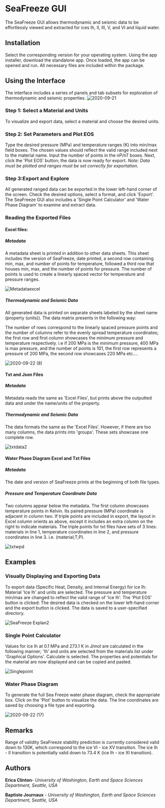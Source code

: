 # SeaFreeze GUI
The SeaFreeze GUI allows thermodynamic and seismic data to be effortlessly viewed and extracted for ices Ih, II, III, V, and VI and liquid water.
## Installation 
Select the corresponding version for your operating system. Using the app installer, download the standalone app. Once loaded, the app can be opened and run. All necessary files are included within the package. 
## Using the Interface 
The interface includes a series of panels and tab subsets for exploration of thermodynamic and seismic properties. 
![2020-09-21](https://user-images.githubusercontent.com/70338087/93825419-16cb6880-fc1a-11ea-8a68-5c5af7f72da9.png)
### Step 1: Select a Material and Units
To visualize and export data, select a material and choose the desired units.
### Step 2: Set Parameters and Plot EOS 
Type the desired pressure (MPa) and temperature ranges (K) into min/max field boxes. The chosen values should reflect the valid range included next to the material name. Input the number of points in the nP/nT boxes. Next, click the 'Plot EOS' button; the data is now ready for export. 
*Note: Data must be plotted and ranges must be set correctly for exportation.* 
### Step 3:Export and Explore 
All generated ranged data can be exported in the lower left-hand corner of the screen. Check the desired options, select a format, and click 'Export'. 
The SeaFreeze GUI also includes a 'Single Point Calculator' and 'Water Phase Diagram' to examine and extract data. 

### Reading the Exported Files 
#### Excel files:
##### Metadata
A metadata sheet is printed in addition to other data sheets. This sheet includes the version of SeaFreeze, date printed, 
a second row containing min, max, and number of points for temperature, followed a third row that houses min, max, and the number of points for pressure. The number of points is used to create a linearly spaced vector for temperature and pressure ranges.  

![Metadataexcel](https://user-images.githubusercontent.com/70338087/93945188-48f8cb00-fceb-11ea-8198-e41b602c6764.png)

##### Thermodynamic and Seismic Data 
All generated data is printed on separate sheets labeled by the sheet name (property (units)). The data matrix presents in the following way: 

The number of rows correspond to the linearly spaced pressure points and the number of columns refer to the evenly spread temperature coordinates; the first row and first column showcases the minimum pressure and temperature respectively.
i.e if 200 MPa is the minimum pressure, 400 MPa is max pressure, and the number of points is 101, the first row represents a pressure of 200 MPa, the second row showcases 220 MPa etc.... 

![2020-09-22 (8)](https://user-images.githubusercontent.com/70338087/93942773-ee10a500-fce5-11ea-9a94-671950cfc200.png)

#### Txt and Json Files
##### Metadata
Metadata reads the same as 'Excel Files', but prints above the outputted data and under the name/units of the property. 
##### Thermodynamic and Seismic Data 
The data formats the same as the 'Excel Files'. However, if there are too many columns, the data prints into 'groups'. These sets showcase one complete row. 

![txtdata2](https://user-images.githubusercontent.com/70338087/93945547-ff5cb000-fceb-11ea-9e94-3f84631c15a1.png)

#### Water Phase Diagram Excel and Txt Files 
##### Metadata 
The date and version of SeaFreeze prints at the beginning of both file types.
##### Pressure and Temperature Coordinate Data 
Two columns appear below the metadata. The first column showcases temperature points in Kelvin. Its paired pressure (MPa) coordinate is adjacent in column two.
If triple points are included in export, the layout in Excel column orients as above, except it includes an extra column on the right to indicate materials.
The triple points for txt files have sets of 3 lines: materials in line 1, temperature coordinates in line 2, and pressure coordinates in line 3. i.e. (material;T;P). 

![txtwpd](https://user-images.githubusercontent.com/70338087/93951068-3043e180-fcfa-11ea-8891-92be53f272a3.png)

## Examples

### Visually Displaying and Exporting Data 
To export data (Specific Heat, Density, and Internal Energy) for ice Ih: 
Material 'Ice Ih' and units are selected. The pressure and temperature min/max are changed to reflect the valid range of 'Ice Ih'. 
The 'Plot EOS' button is clicked:
The desired data is checked on the lower left-hand corner and the export button is clicked.
The data is saved to a user-specified directory.

![SeaFreeze Explan2](https://user-images.githubusercontent.com/70338087/93951061-2de18780-fcfa-11ea-962b-0a6f08bc7d59.png)

### Single Point Calculator 
Values for ice Ih at 0.1 MPa and 273.1 K in J/mol are calculated in the following manner; 
'Ih' and units are selected from the materials list under 'Graphical Options'.
Calculate is selected.
The properties and potentials for the material are now displayed and can be copied and pasted. 

![Singlepoint](https://user-images.githubusercontent.com/70338087/94060134-44d6b700-fd98-11ea-8bc7-a52424ba23a9.png)

### Water Phase Diagram 
To generate the full Sea Freeze water phase diagram, check the appropriate box. 
Click on the 'Plot' button to visualize the data. 
The line coordinates are saved by choosing a file type and exporting. 

![2020-09-22 (17)](https://user-images.githubusercontent.com/70338087/93943037-860e8e80-fce6-11ea-9c15-ba560a822ab2.png)

## Remarks 
Range of validity
SeaFreeze stability prediction is currently considered valid down to 130K, which correspond to the ice VI - ice XV transition. The ice Ih - II transition is potentially valid down to 73.4 K (ice Ih - ice XI transition).
## Authors 
**Erica Clinton**- *University of Washington, Earth and Space Sciences Department, Seattle, USA* 

**Baptiste Journaux** - *University of Washington, Earth and Space Sciences Department, Seattle, USA*

